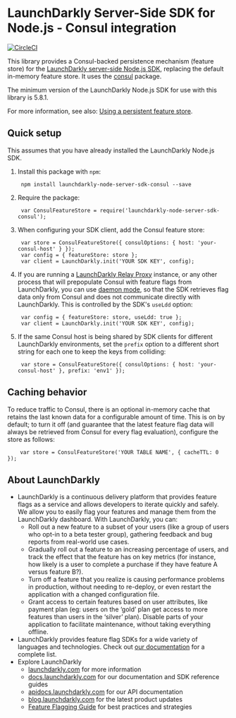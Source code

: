 # LaunchDarkly Server-Side SDK for Node.js - Consul integration

[![CircleCI](https://circleci.com/gh/launchdarkly/node-server-sdk-consul.svg?style=svg)](https://circleci.com/gh/launchdarkly/node-server-sdk-consul)

This library provides a Consul-backed persistence mechanism (feature store) for the [LaunchDarkly server-side Node.js SDK](https://github.com/launchdarkly/node-server-sdk), replacing the default in-memory feature store. It uses the [consul](https://www.npmjs.com/package/consul) package.

The minimum version of the LaunchDarkly Node.js SDK for use with this library is 5.8.1.

For more information, see also: [Using a persistent feature store](https://docs.launchdarkly.com/v2.0/docs/using-a-persistent-feature-store).

## Quick setup

This assumes that you have already installed the LaunchDarkly Node.js SDK.

1. Install this package with `npm`:

        npm install launchdarkly-node-server-sdk-consul --save

2. Require the package:

        var ConsulFeatureStore = require('launchdarkly-node-server-sdk-consul');

3. When configuring your SDK client, add the Consul feature store:

        var store = ConsulFeatureStore({ consulOptions: { host: 'your-consul-host' } });
        var config = { featureStore: store };
        var client = LaunchDarkly.init('YOUR SDK KEY', config);

4. If you are running a [LaunchDarkly Relay Proxy](https://github.com/launchdarkly/ld-relay) instance, or any other process that will prepopulate Consul with feature flags from LaunchDarkly, you can use [daemon mode](https://github.com/launchdarkly/ld-relay#daemon-mode), so that the SDK retrieves flag data only from Consul and does not communicate directly with LaunchDarkly. This is controlled by the SDK's `useLdd` option:

        var config = { featureStore: store, useLdd: true };
        var client = LaunchDarkly.init('YOUR SDK KEY', config);

5. If the same Consul host is being shared by SDK clients for different LaunchDarkly environments, set the `prefix` option to a different short string for each one to keep the keys from colliding:

        var store = ConsulFeatureStore({ consulOptions: { host: 'your-consul-host' }, prefix: 'env1' });

## Caching behavior

To reduce traffic to Consul, there is an optional in-memory cache that retains the last known data for a configurable amount of time. This is on by default; to turn it off (and guarantee that the latest feature flag data will always be retrieved from Consul for every flag evaluation), configure the store as follows:

        var store = ConsulFeatureStore('YOUR TABLE NAME', { cacheTTL: 0 });

## About LaunchDarkly

* LaunchDarkly is a continuous delivery platform that provides feature flags as a service and allows developers to iterate quickly and safely. We allow you to easily flag your features and manage them from the LaunchDarkly dashboard.  With LaunchDarkly, you can:
    * Roll out a new feature to a subset of your users (like a group of users who opt-in to a beta tester group), gathering feedback and bug reports from real-world use cases.
    * Gradually roll out a feature to an increasing percentage of users, and track the effect that the feature has on key metrics (for instance, how likely is a user to complete a purchase if they have feature A versus feature B?).
    * Turn off a feature that you realize is causing performance problems in production, without needing to re-deploy, or even restart the application with a changed configuration file.
    * Grant access to certain features based on user attributes, like payment plan (eg: users on the ‘gold’ plan get access to more features than users in the ‘silver’ plan). Disable parts of your application to facilitate maintenance, without taking everything offline.
* LaunchDarkly provides feature flag SDKs for a wide variety of languages and technologies. Check out [our documentation](https://docs.launchdarkly.com/docs) for a complete list.
* Explore LaunchDarkly
    * [launchdarkly.com](https://www.launchdarkly.com/ "LaunchDarkly Main Website") for more information
    * [docs.launchdarkly.com](https://docs.launchdarkly.com/  "LaunchDarkly Documentation") for our documentation and SDK reference guides
    * [apidocs.launchdarkly.com](https://apidocs.launchdarkly.com/  "LaunchDarkly API Documentation") for our API documentation
    * [blog.launchdarkly.com](https://blog.launchdarkly.com/  "LaunchDarkly Blog Documentation") for the latest product updates
    * [Feature Flagging Guide](https://github.com/launchdarkly/featureflags/  "Feature Flagging Guide") for best practices and strategies
